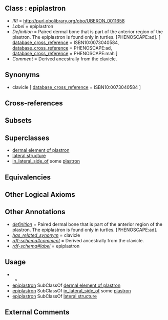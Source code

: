 
## Class : epiplastron

 * *IRI* = http://purl.obolibrary.org/obo/UBERON_0011658
 * *Label* = epiplastron
 * *Definition* = Paired dermal bone that is part of the anterior region of the plastron. The epiplastron is found only in turtles. [PHENOSCAPE:ad]. [ [database_cross_reference](../../ef/oboInOwl#hasDbXref.md) = ISBN10:0073040584, [database_cross_reference](../../ef/oboInOwl#hasDbXref.md) = PHENOSCAPE:ad, [database_cross_reference](../../ef/oboInOwl#hasDbXref.md) = PHENOSCAPE:mah ]
 * *Comment* = Derived ancestrally from the clavicle.

## Synonyms

 * clavicle [ [database_cross_reference](../../ef/oboInOwl#hasDbXref.md) = ISBN10:0073040584 ]

## Cross-references


## Subsets


## Superclasses

 * [dermal element of plastron](../../UBERON/57/UBERON_0011657.md)
 * [lateral structure](../../UBERON/12/UBERON_0015212.md)
 * [in_lateral_side_of](../../BSPO/26/BSPO_0000126.md) some [plastron](../../UBERON/76/UBERON_0008276.md)

## Equivalencies


## Other Logical Axioms


## Other Annotations

 * *[definition](../../IAO/15/IAO_0000115.md)* = Paired dermal bone that is part of the anterior region of the plastron. The epiplastron is found only in turtles. [PHENOSCAPE:ad].
 * *[has_related_synonym](../../ym/oboInOwl#hasRelatedSynonym.md)* = clavicle
 * *[rdf-schema#comment](../../nt/rdf-schema#comment.md)* = Derived ancestrally from the clavicle.
 * *[rdf-schema#label](../../el/rdf-schema#label.md)* = epiplastron

## Usage

 * -
 * [epiplastron](../../UBERON/58/UBERON_0011658.md) SubClassOf [dermal element of plastron](../../UBERON/57/UBERON_0011657.md)
 * [epiplastron](../../UBERON/58/UBERON_0011658.md) SubClassOf [in_lateral_side_of](../../BSPO/26/BSPO_0000126.md) some [plastron](../../UBERON/76/UBERON_0008276.md)
 * [epiplastron](../../UBERON/58/UBERON_0011658.md) SubClassOf [lateral structure](../../UBERON/12/UBERON_0015212.md)

## External Comments

